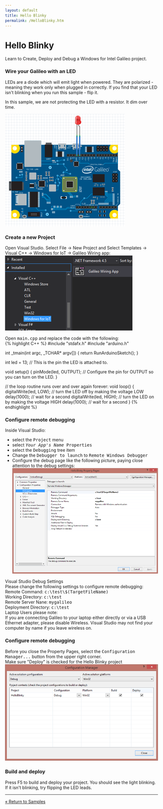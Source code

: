 ```yaml
---
layout: default
title: Hello Blinky
permalink: /HelloBlinky.htm
---
```


<div class="container">
  <h1>Hello Blinky</h1>
  <p>Learn to Create, Deploy and Debug a Windows for Intel Galileo project.</p>
  <h3>Wire your Galileo with an LED</h3>
  <p>LEDs are a diode which will emit light when powered. They are polarized - meaning they work only when plugged in correctly. If you find that your LED isn't blinking when you run this sample - flip it.</p><p>In this sample, we are not protecting the LED with a resistor. It dim over time.</p>
  <img src="images\HelloBlinky.png"/>

  <h3>Create a new Project</h3>
  <p>Open Visual Studio. Select File -> New Project and Select Templates -> Visual C++ -> Windows for IoT -> Galileo Wiring app:<br>
  <img src="images/Nuget_AppCreate.png"/></p>

  <p>Open <kbd>main.cpp</kbd> and replace the code with the following:<br>
{% highlight C++ %}
#include "stdafx.h"
#include "arduino.h"

int _tmain(int argc, _TCHAR* argv[])
{
  return RunArduinoSketch();
}

int led = 13;  // This is the pin the LED is attached to.

void setup()
{
  pinMode(led, OUTPUT); // Configure the pin for OUTPUT so you can turn on the LED.
}

// the loop routine runs over and over again forever:
void loop()
{
  digitalWrite(led, LOW);    // turn the LED off by making the voltage LOW
  delay(1000);               // wait for a second
  digitalWrite(led, HIGH);    // turn the LED on by making the voltage HIGH
  delay(1000);               // wait for a second
}
{% endhighlight %}

  <h3>Configure remote debugging</h3>

  <p>Inside Visual Studio:
  <ul>
  <li>select the <kbd>Project</kbd> menu</li>
  <li>select <kbd><i>Your App's Name</i> Properties</kbd></li>
  <li>select the <kbd>Debugging</kbd> tree item</li>
  <li>Change the <kbd>Debugger to launch</kbd> to <kbd>Remote Windows Debugger</kbd></li>
  <li>Configure the debug page like the following picture, paying close attention to the debug settings:<br>
  <img src="images\ConfigureRemoteDebugger.png"/></p>
  </li>
  </ul>
  <div class="panel panel-info">
    <div class="panel-heading">Visual Studio Debug Settings</div>
    <div class="panel-body">
      Please change the following settings to configure remote debugging:<br/>
      Remote Command: <kbd>c:\test\$(TargetFileName)</kbd><br/>
      Working Directory: <kbd>c:\test</kbd><br/>
      Remote Server Nane: <kbd>mygalileo</kbd><br/>
      Deployment Directory: <kbd>c:\test</kbd><br/>
    </div>
  </div>

  <div class="panel panel-danger">
    <div class="panel-heading">Laptop Users please note:</div>
    <div class="panel-body">If you are connecting Galileo to your laptop either directly or via a USB Ethernet adapter, please disable Wireless. Visual Studio may not find your computer by name if you leave wireless on. </div>
  </div>

  <h3>Configure remote debugging</h3>
  Before you close the Property Pages, select the <kbd>Configuration Manager...</kbd> button from the upper right corner.<br/>
  Make sure "Deploy" is checked for the Hello Blinky project<br/>
  <img src="images\EnableDeployment.png"/>

  <h3>Build and deploy</h3>
  Press F5 to build and deploy your project.  You should see the light blinking. If it isn't blinking, try flipping the LED leads.<br/>
  <hr/>

  <a class="btn btn-default" href="SampleApps.htm" role="button">&laquo; Return to Samples</a>
